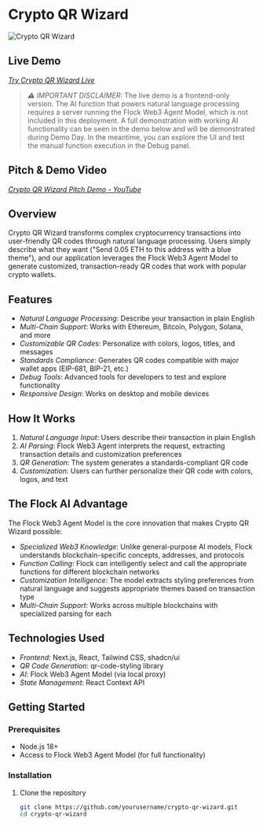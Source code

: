 # Crypto QR Wizard

![Crypto QR Wizard](https://sjc.microlink.io/z74_KA396HkdLPsvi-cDEqQzkzuo3x6CgIyi0lPcwV_d9EE93TnbA9Lc6NTMTGacpI-PzJQbmMFojduwk6mJdg.jpeg)

## Live Demo

*[Try Crypto QR Wizard Live](https://kzmkgbo1j40s6rtyjy9y.lite.vusercontent.net)*

> *⚠ IMPORTANT DISCLAIMER:* The live demo is a frontend-only version. The AI function that powers natural language processing requires a server running the Flock Web3 Agent Model, which is not included in this deployment. A full demonstration with working AI functionality can be seen in the demo below and will be demonstrated during Demo Day. In the meantime, you can explore the UI and test the manual function execution in the Debug panel.

## Pitch & Demo Video


*[Crypto QR Wizard Pitch Demo - YouTube](https://www.youtube.com/watch?v=fauX_Gng3fU)*


## Overview

Crypto QR Wizard transforms complex cryptocurrency transactions into user-friendly QR codes through natural language processing. Users simply describe what they want ("Send 0.05 ETH to this address with a blue theme"), and our application leverages the Flock Web3 Agent Model to generate customized, transaction-ready QR codes that work with popular crypto wallets.

## Features

- *Natural Language Processing*: Describe your transaction in plain English
- *Multi-Chain Support*: Works with Ethereum, Bitcoin, Polygon, Solana, and more
- *Customizable QR Codes*: Personalize with colors, logos, titles, and messages
- *Standards Compliance*: Generates QR codes compatible with major wallet apps (EIP-681, BIP-21, etc.)
- *Debug Tools*: Advanced tools for developers to test and explore functionality
- *Responsive Design*: Works on desktop and mobile devices

## How It Works

1. *Natural Language Input*: Users describe their transaction in plain English
2. *AI Parsing*: Flock Web3 Agent interprets the request, extracting transaction details and customization preferences
3. *QR Generation*: The system generates a standards-compliant QR code
4. *Customization*: Users can further personalize their QR code with colors, logos, and text

## The Flock AI Advantage

The Flock Web3 Agent Model is the core innovation that makes Crypto QR Wizard possible:

- *Specialized Web3 Knowledge*: Unlike general-purpose AI models, Flock understands blockchain-specific concepts, addresses, and protocols
- *Function Calling*: Flock can intelligently select and call the appropriate functions for different blockchain networks
- *Customization Intelligence*: The model extracts styling preferences from natural language and suggests appropriate themes based on transaction type
- *Multi-Chain Support*: Works across multiple blockchains with specialized parsing for each

## Technologies Used

- *Frontend*: Next.js, React, Tailwind CSS, shadcn/ui
- *QR Code Generation*: qr-code-styling library
- *AI*: Flock Web3 Agent Model (via local proxy)
- *State Management*: React Context API

## Getting Started

### Prerequisites

- Node.js 18+
- Access to Flock Web3 Agent Model (for full functionality)

### Installation

1. Clone the repository
   ```bash
   git clone https://github.com/yourusername/crypto-qr-wizard.git
   cd crypto-qr-wizard
